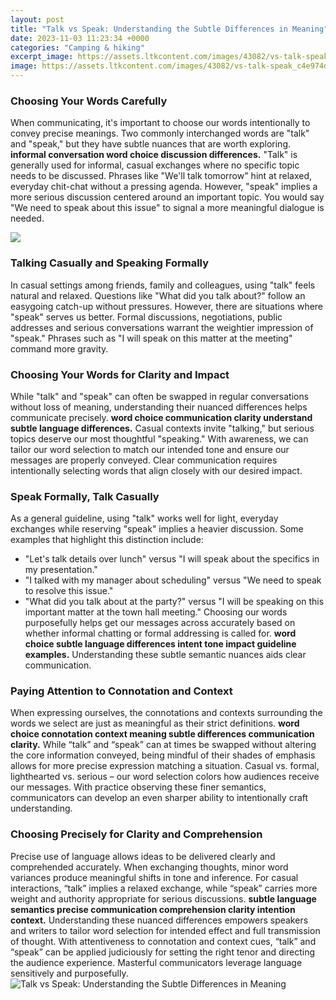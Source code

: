 ```yaml
---
layout: post
title: "Talk vs Speak: Understanding the Subtle Differences in Meaning"
date: 2023-11-03 11:23:34 +0000
categories: "Camping & hiking"
excerpt_image: https://assets.ltkcontent.com/images/43082/vs-talk-speak_c4e974d4a2.jpg
image: https://assets.ltkcontent.com/images/43082/vs-talk-speak_c4e974d4a2.jpg
---
```


### Choosing Your Words Carefully
When communicating, it's important to choose our words intentionally to convey precise meanings. Two commonly interchanged words are "talk" and "speak," but they have subtle nuances that are worth exploring. **informal conversation word choice discussion differences.** 
"Talk" is generally used for informal, casual exchanges where no specific topic needs to be discussed. Phrases like "We'll talk tomorrow" hint at relaxed, everyday chit-chat without a pressing agenda. However, "speak" implies a more serious discussion centered around an important topic. You would say "We need to speak about this issue" to signal a more meaningful dialogue is needed.

![](https://i.ytimg.com/vi/6XluP9xKHEc/maxresdefault.jpg)
### Talking Casually and Speaking Formally 
In casual settings among friends, family and colleagues, using "talk" feels natural and relaxed. Questions like "What did you talk about?" follow an easygoing catch-up without pressures. However, there are situations where "speak" serves us better. Formal discussions, negotiations, public addresses and serious conversations warrant the weightier impression of "speak." Phrases such as "I will speak on this matter at the meeting" command more gravity.
### Choosing Your Words for Clarity and Impact 
While "talk" and "speak" can often be swapped in regular conversations without loss of meaning, understanding their nuanced differences helps communicate precisely. **word choice communication clarity understand subtle language differences.** Casual contexts invite "talking," but serious topics deserve our most thoughtful "speaking." With awareness, we can tailor our word selection to match our intended tone and ensure our messages are properly conveyed. Clear communication requires intentionally selecting words that align closely with our desired impact.
### Speak Formally, Talk Casually 
As a general guideline, using "talk" works well for light, everyday exchanges while reserving "speak" implies a heavier discussion. Some examples that highlight this distinction include:
- "Let's talk details over lunch" versus "I will speak about the specifics in my presentation." 
- "I talked with my manager about scheduling" versus "We need to speak to resolve this issue."
- "What did you talk about at the party?" versus "I will be speaking on this important matter at the town hall meeting."
Choosing our words purposefully helps get our messages across accurately based on whether informal chatting or formal addressing is called for. **word choice subtle language differences intent tone impact guideline examples.** Understanding these subtle semantic nuances aids clear communication.
### Paying Attention to Connotation and Context
When expressing ourselves, the connotations and contexts surrounding the words we select are just as meaningful as their strict definitions. **word choice connotation context meaning subtle differences communication clarity.** While “talk” and “speak” can at times be swapped without altering the core information conveyed, being mindful of their shades of emphasis allows for more precise expression matching a situation. Casual vs. formal, lighthearted vs. serious – our word selection colors how audiences receive our messages. With practice observing these finer semantics, communicators can develop an even sharper ability to intentionally craft understanding.
### Choosing Precisely for Clarity and Comprehension
Precise use of language allows ideas to be delivered clearly and comprehended accurately. When exchanging thoughts, minor word variances produce meaningful shifts in tone and inference. For casual interactions, “talk” implies a relaxed exchange, while “speak” carries more weight and authority appropriate for serious discussions. **subtle language semantics precise communication comprehension clarity intention context.** Understanding these nuanced differences empowers speakers and writers to tailor word selection for intended effect and full transmission of thought. With attentiveness to connotation and context cues, “talk” and “speak” can be applied judiciously for setting the right tenor and directing the audience experience. Masterful communicators leverage language sensitively and purposefully.
![Talk vs Speak: Understanding the Subtle Differences in Meaning](https://assets.ltkcontent.com/images/43082/vs-talk-speak_c4e974d4a2.jpg)